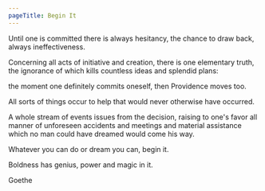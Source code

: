 ```yaml
---
pageTitle: Begin It
---
```


Until one is committed there is always hesitancy, the chance to draw back, always ineffectiveness.

Concerning all acts of initiative and creation, there is one elementary truth, the ignorance of which kills countless ideas and splendid plans:

the moment one definitely commits oneself, then Providence moves too.

All sorts of things occur to help that would never otherwise have occurred.

A whole stream of events issues from the decision, raising to one's favor all manner of unforeseen accidents and meetings and material assistance which no man could have dreamed would come his way.

Whatever you can do or dream you can, begin it.

Boldness has genius, power and magic in it.

Goethe